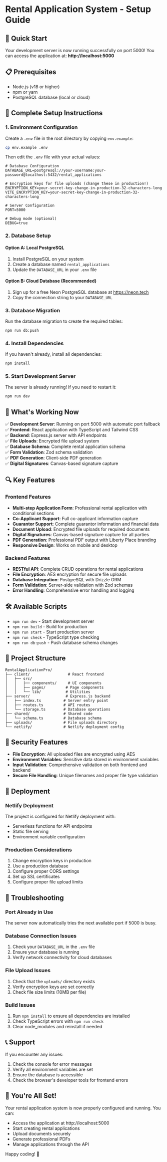 # Rental Application System - Setup Guide

## 🚀 Quick Start

Your development server is now running successfully on port 5000! You can access the application at:
**http://localhost:5000**

## 📋 Prerequisites

- Node.js (v18 or higher)
- npm or yarn
- PostgreSQL database (local or cloud)

## 🔧 Complete Setup Instructions

### 1. Environment Configuration

Create a `.env` file in the root directory by copying `env.example`:

```bash
cp env.example .env
```

Then edit the `.env` file with your actual values:

```env
# Database Configuration
DATABASE_URL=postgresql://your-username:your-password@localhost:5432/rental_applications

# Encryption keys for file uploads (change these in production!)
ENCRYPTION_KEY=your-secret-key-change-in-production-32-characters-long
VITE_ENCRYPTION_KEY=your-secret-key-change-in-production-32-characters-long

# Server Configuration
PORT=5000

# Debug mode (optional)
DEBUG=true
```

### 2. Database Setup

#### Option A: Local PostgreSQL
1. Install PostgreSQL on your system
2. Create a database named `rental_applications`
3. Update the `DATABASE_URL` in your `.env` file

#### Option B: Cloud Database (Recommended)
1. Sign up for a free Neon PostgreSQL database at https://neon.tech
2. Copy the connection string to your `DATABASE_URL`

### 3. Database Migration

Run the database migration to create the required tables:

```bash
npm run db:push
```

### 4. Install Dependencies

If you haven't already, install all dependencies:

```bash
npm install
```

### 5. Start Development Server

The server is already running! If you need to restart it:

```bash
npm run dev
```

## 🎯 What's Working Now

✅ **Development Server**: Running on port 5000 with automatic port fallback  
✅ **Frontend**: React application with TypeScript and Tailwind CSS  
✅ **Backend**: Express.js server with API endpoints  
✅ **File Uploads**: Encrypted file upload system  
✅ **Database Schema**: Complete rental application schema  
✅ **Form Validation**: Zod schema validation  
✅ **PDF Generation**: Client-side PDF generation  
✅ **Digital Signatures**: Canvas-based signature capture  

## 🔍 Key Features

### Frontend Features
- **Multi-step Application Form**: Professional rental application with conditional sections
- **Co-Applicant Support**: Full co-applicant information capture
- **Guarantor Support**: Complete guarantor information and financial data
- **Document Upload**: Encrypted file uploads for required documents
- **Digital Signatures**: Canvas-based signature capture for all parties
- **PDF Generation**: Professional PDF output with Liberty Place branding
- **Responsive Design**: Works on mobile and desktop

### Backend Features
- **RESTful API**: Complete CRUD operations for rental applications
- **File Encryption**: AES encryption for secure file uploads
- **Database Integration**: PostgreSQL with Drizzle ORM
- **Form Validation**: Server-side validation with Zod schemas
- **Error Handling**: Comprehensive error handling and logging

## 🛠️ Available Scripts

- `npm run dev` - Start development server
- `npm run build` - Build for production
- `npm run start` - Start production server
- `npm run check` - TypeScript type checking
- `npm run db:push` - Push database schema changes

## 📁 Project Structure

```
RentalApplicationPro/
├── client/                 # React frontend
│   ├── src/
│   │   ├── components/     # UI components
│   │   ├── pages/         # Page components
│   │   └── lib/           # Utilities
├── server/                # Express.js backend
│   ├── index.ts          # Server entry point
│   ├── routes.ts         # API routes
│   └── storage.ts        # Database operations
├── shared/               # Shared code
│   └── schema.ts         # Database schema
├── uploads/              # File uploads directory
└── netlify/              # Netlify deployment config
```

## 🔐 Security Features

- **File Encryption**: All uploaded files are encrypted using AES
- **Environment Variables**: Sensitive data stored in environment variables
- **Input Validation**: Comprehensive validation on both frontend and backend
- **Secure File Handling**: Unique filenames and proper file type validation

## 🚀 Deployment

### Netlify Deployment
The project is configured for Netlify deployment with:
- Serverless functions for API endpoints
- Static file serving
- Environment variable configuration

### Production Considerations
1. Change encryption keys in production
2. Use a production database
3. Configure proper CORS settings
4. Set up SSL certificates
5. Configure proper file upload limits

## 🐛 Troubleshooting

### Port Already in Use
The server now automatically tries the next available port if 5000 is busy.

### Database Connection Issues
1. Check your `DATABASE_URL` in the `.env` file
2. Ensure your database is running
3. Verify network connectivity for cloud databases

### File Upload Issues
1. Check that the `uploads/` directory exists
2. Verify encryption keys are set correctly
3. Check file size limits (10MB per file)

### Build Issues
1. Run `npm install` to ensure all dependencies are installed
2. Check TypeScript errors with `npm run check`
3. Clear node_modules and reinstall if needed

## 📞 Support

If you encounter any issues:
1. Check the console for error messages
2. Verify all environment variables are set
3. Ensure the database is accessible
4. Check the browser's developer tools for frontend errors

## 🎉 You're All Set!

Your rental application system is now properly configured and running. You can:
- Access the application at http://localhost:5000
- Start creating rental applications
- Upload documents securely
- Generate professional PDFs
- Manage applications through the API

Happy coding! 🚀 